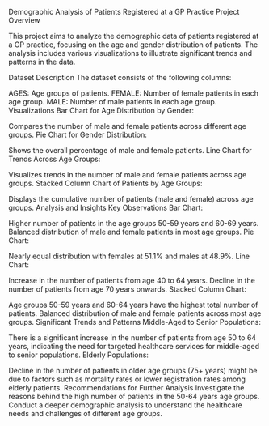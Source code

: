 Demographic Analysis of Patients Registered at a GP Practice
Project Overview


This project aims to analyze the demographic data of patients registered at a GP practice, focusing on the age and gender distribution of patients. The analysis includes various visualizations to illustrate significant trends and patterns in the data.

Dataset Description
The dataset consists of the following columns:

AGES: Age groups of patients.
FEMALE: Number of female patients in each age group.
MALE: Number of male patients in each age group.
Visualizations
Bar Chart for Age Distribution by Gender:

Compares the number of male and female patients across different age groups.
Pie Chart for Gender Distribution:

Shows the overall percentage of male and female patients.
Line Chart for Trends Across Age Groups:

Visualizes trends in the number of male and female patients across age groups.
Stacked Column Chart of Patients by Age Groups:

Displays the cumulative number of patients (male and female) across age groups.
Analysis and Insights
Key Observations
Bar Chart:

Higher number of patients in the age groups 50-59 years and 60-69 years.
Balanced distribution of male and female patients in most age groups.
Pie Chart:

Nearly equal distribution with females at 51.1% and males at 48.9%.
Line Chart:

Increase in the number of patients from age 40 to 64 years.
Decline in the number of patients from age 70 years onwards.
Stacked Column Chart:

Age groups 50-59 years and 60-64 years have the highest total number of patients.
Balanced distribution of male and female patients across most age groups.
Significant Trends and Patterns
Middle-Aged to Senior Populations:

There is a significant increase in the number of patients from age 50 to 64 years, indicating the need for targeted healthcare services for middle-aged to senior populations.
Elderly Populations:

Decline in the number of patients in older age groups (75+ years) might be due to factors such as mortality rates or lower registration rates among elderly patients.
Recommendations for Further Analysis
Investigate the reasons behind the high number of patients in the 50-64 years age groups.
Conduct a deeper demographic analysis to understand the healthcare needs and challenges of different age groups.
